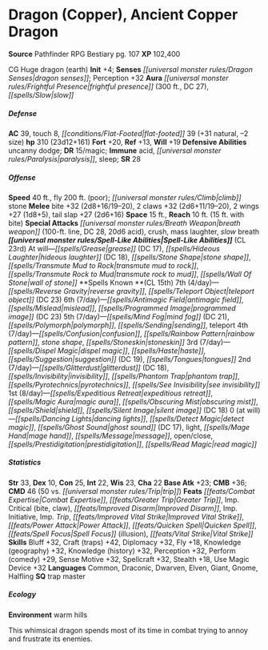 ﻿---
cssclass: [monsters]
title1: Dragon (Copper), Ancient Copper Dragon
title2: Ancient Copper Dragon
CR: 17
sources:
- name: Pathfinder RPG Bestiary
  page: 107
  link: http://paizo.com/products/btpy8auu?Pathfinder-Roleplaying-Game-Bestiary
XP: 102400
alignment: CG
size: Huge
type: dragon
subtypes:
- earth
initiative:
  bonus: 4
senses:
  dragon senses: true
auras:
- name: frightful presence
  radius: 300
  DC: 27
- name: slow
AC:
  AC: 39
  touch: 8
  flat_footed: 39
  components:
    natural: 31
    size: -2
HP:
  HP: 310
  long: 23d12+161
saves:
  fort: 20
  ref: 13
  will: 19
defensive_abilities:
- uncanny dodge
DR:
- amount: 15
  weakness: magic
immunities:
- acid
- paralysis
- sleep
SR: 28
speeds:
  base: 40
  other_semicolon: climb stone
  fly: 200
  fly_maneuverability: poor
attacks:
  melee:
  - - text: bite +32 (2d8+16/19-20)
      entries:
      - - damage: 2d8+16
          crit_range: 19-20
      attack: bite
      bonus:
      - 32
    - text: 2 claws +32 (2d6+11/19-20)
      entries:
      - - damage: 2d6+11
          crit_range: 19-20
      count: 2
      attack: claws
      bonus:
      - 32
    - text: 2 wings +27 (1d8+5)
      entries:
      - - damage: 1d8+5
      count: 2
      attack: wings
      bonus:
      - 27
    - text: tail slap +27 (2d6+16)
      entries:
      - - damage: 2d6+16
      attack: tail slap
      bonus:
      - 27
  special:
  - breath weapon (100-ft. line, DC 28, 20d6 acid)
  - crush
  - mass laughter
  - slow breath
space: 15
reach: 10
reach_other: 15 ft. with bite
spell_like_abilities:
  entries:
  - name: grease
    source: default
    freq: At will
    DC: 17
  - name: hideous laughter
    source: default
    freq: At will
    DC: 18
  - name: stone shape
    source: default
    freq: At will
  - name: transmute mud to rock
    source: default
    freq: At will
  - name: transmute rock to mud
    source: default
    freq: At will
  - name: wall of stone
    source: default
    freq: At will
  sources:
  - name: default
    CL: 23
spells:
  entries:
  - name: reverse gravity
    source: '?'
    level: 7
  - name: teleport object
    source: '?'
    level: 7
    DC: 23
  - name: antimagic field
    source: '?'
    level: 6
  - name: mislead
    source: '?'
    level: 6
  - name: programmed image
    source: '?'
    level: 6
    DC: 23
  - name: mind fog
    source: '?'
    level: 5
    DC: 21
  - name: polymorph
    source: '?'
    level: 5
  - name: sending
    source: '?'
    level: 5
  - name: teleport
    source: '?'
    level: 5
  - name: confusion
    source: '?'
    level: 4
  - name: rainbow pattern
    source: '?'
    level: 4
  - name: stone shape
    source: '?'
    level: 4
  - name: stoneskin
    source: '?'
    level: 4
  - name: dispel magic
    source: '?'
    level: 3
  - name: haste
    source: '?'
    level: 3
  - name: suggestion
    source: '?'
    level: 3
    DC: 19
  - name: tongues
    source: '?'
    level: 3
  - name: glitterdust
    source: '?'
    level: 2
    DC: 18
  - name: invisibility
    source: '?'
    level: 2
  - name: phantom trap
    source: '?'
    level: 2
  - name: pyrotechnics
    source: '?'
    level: 2
  - name: see invisibility
    source: '?'
    level: 2
  - name: expeditious retreat
    source: '?'
    level: 1
  - name: magic aura
    source: '?'
    level: 1
  - name: obscuring mist
    source: '?'
    level: 1
  - name: shield
    source: '?'
    level: 1
  - name: silent image
    source: '?'
    level: 1
    DC: 18
  - name: dancing lights
    source: '?'
    level: 0
  - name: detect magic
    source: '?'
    level: 0
  - name: ghost sound
    source: '?'
    level: 0
    DC: 17
  - name: light
    source: '?'
    level: 0
  - name: mage hand
    source: '?'
    level: 0
  - name: message
    source: '?'
    level: 0
  - name: open/close
    source: '?'
    level: 0
  - name: prestidigitation
    source: '?'
    level: 0
  - name: read magic
    source: '?'
    level: 0
  sources:
  - name: '?'
    type: known
    CL: 15
    slots:
      7: 4
      6: 7
      5: 7
      4: 7
      3: 7
      2: 7
      1: 8
      0: at-will
ability_scores:
  STR: 33
  DEX: 10
  CON: 25
  INT: 22
  WIS: 23
  CHA: 22
BAB: 23
CMB: 36
CMD: 46
CMD_other: 50 vs. trip
feats:
- name: Combat Expertise
- name: Greater Trip
- name: Imp. Critical (bite)
- name: Imp. Critical (claw)
- name: Improved Disarm
- name: Imp. Initiative
- name: Imp. Trip
- name: Improved Vital Strike
- name: Power Attack
- name: Quicken Spell
- name: Spell Focus (illusion)
- name: Vital Strike
skills:
  Bluff: 32
  Craft (traps): 42
  Diplomacy: 32
  Fly: 18
  Knowledge (geography): 32
  Knowledge (history): 32
  Perception: 32
  Perform (comedy): 29
  Sense Motive: 32
  Spellcraft: 32
  Stealth: 18
  Use Magic Device: 32
languages:
- Common
- Draconic
- Dwarven
- Elven
- Giant
- Gnome
- Halfling
special_qualities:
- trap master
ecology:
  environment: warm hills
desc_long: This whimsical dragon spends most of its time in combat trying to annoy
  and frustrate its enemies.

---

# Dragon (Copper), Ancient Copper Dragon

**Source** Pathfinder RPG Bestiary pg. 107
**XP** 102,400

CG Huge dragon (earth)
**Init** +4; **Senses** _[[universal monster rules/Dragon Senses|dragon senses]]_; Perception +32
**Aura** _[[universal monster rules/Frightful Presence|frightful presence]]_ (300 ft., DC 27), _[[spells/Slow|slow]]_

##### Defense

**AC** 39, touch 8, _[[conditions/Flat-Footed|flat-footed]]_ 39 (+31 natural, –2 size)
**hp** 310 (23d12+161)
**Fort** +20, **Ref** +13, **Will** +19
**Defensive Abilities** uncanny dodge; **DR** 15/magic; **Immune** acid, _[[universal monster rules/Paralysis|paralysis]]_, sleep; **SR** 28

##### Offense
**Speed** 40 ft., fly 200 ft. (poor); _[[universal monster rules/Climb|climb]]_ stone
**Melee** bite +32 (2d8+16/19–20), 2 claws +32 (2d6+11/19–20), 2 wings +27 (1d8+5), tail slap +27 (2d6+16)
**Space** 15 ft., **Reach** 10 ft. (15 ft. with bite)
**Special Attacks** _[[universal monster rules/Breath Weapon|breath weapon]]_ (100-ft. line, DC 28, 20d6 acid), crush, mass laughter, _slow_ breath
**_[[universal monster rules/Spell-Like Abilities|Spell-Like Abilities]]_** (CL 23rd)
At will—_[[spells/Grease|grease]]_ (DC 17), _[[spells/Hideous Laughter|hideous laughter]]_ (DC 18), _[[spells/Stone Shape|stone shape]]_, _[[spells/Transmute Mud to Rock|transmute mud to rock]]_, _[[spells/Transmute Rock to Mud|transmute rock to mud]]_, _[[spells/Wall Of Stone|wall of stone]]_
**Spells Known **(CL 15th)
7th (4/day)—_[[spells/Reverse Gravity|reverse gravity]]_, _[[spells/Teleport Object|teleport object]]_ (DC 23)
6th (7/day)—_[[spells/Antimagic Field|antimagic field]]_, _[[spells/Mislead|mislead]]_, _[[spells/Programmed Image|programmed image]]_ (DC 23)
5th (7/day)—_[[spells/Mind Fog|mind fog]]_ (DC 21), _[[spells/Polymorph|polymorph]]_, _[[spells/Sending|sending]]_, teleport
4th (7/day)—_[[spells/Confusion|confusion]]_, _[[spells/Rainbow Pattern|rainbow pattern]]_, _stone shape_, _[[spells/Stoneskin|stoneskin]]_
3rd (7/day)—_[[spells/Dispel Magic|dispel magic]]_, _[[spells/Haste|haste]]_, _[[spells/Suggestion|suggestion]]_ (DC 19), _[[spells/Tongues|tongues]]_
2nd (7/day)—_[[spells/Glitterdust|glitterdust]]_ (DC 18), _[[spells/Invisibility|invisibility]]_, _[[spells/Phantom Trap|phantom trap]]_, _[[spells/Pyrotechnics|pyrotechnics]]_, _[[spells/See Invisibility|see invisibility]]_
1st (8/day)—_[[spells/Expeditious Retreat|expeditious retreat]]_, _[[spells/Magic Aura|magic aura]]_, _[[spells/Obscuring Mist|obscuring mist]]_, _[[spells/Shield|shield]]_, _[[spells/Silent Image|silent image]]_ (DC 18)
0 (at will)—_[[spells/Dancing Lights|dancing lights]]_, _[[spells/Detect Magic|detect magic]]_, _[[spells/Ghost Sound|ghost sound]]_ (DC 17), light, _[[spells/Mage Hand|mage hand]]_, _[[spells/Message|message]]_, open/close, _[[spells/Prestidigitation|prestidigitation]]_, _[[spells/Read Magic|read magic]]_

##### Statistics
**Str** 33, **Dex** 10, **Con** 25, **Int** 22, **Wis** 23, **Cha** 22
**Base Atk** +23; **CMB** +36; **CMD** 46 (50 vs. _[[universal monster rules/Trip|trip]]_)
**Feats** _[[feats/Combat Expertise|Combat Expertise]]_, _[[feats/Greater Trip|Greater Trip]]_, Imp. Critical (bite, claw), _[[feats/Improved Disarm|Improved Disarm]]_, Imp. Initiative, Imp. _Trip_, _[[feats/Improved Vital Strike|Improved Vital Strike]]_, _[[feats/Power Attack|Power Attack]]_, _[[feats/Quicken Spell|Quicken Spell]]_, _[[feats/Spell Focus|Spell Focus]]_ (illusion), _[[feats/Vital Strike|Vital Strike]]_
**Skills** Bluff +32, Craft (traps) +42, Diplomacy +32, Fly +18, Knowledge (geography) +32, Knowledge (history) +32, Perception +32, Perform (comedy) +29, Sense Motive +32, Spellcraft +32, Stealth +18, Use Magic Device +32
**Languages** Common, Draconic, Dwarven, Elven, Giant, Gnome, Halfling
**SQ** trap master

##### Ecology

**Environment** warm hills

This whimsical dragon spends most of its time in combat trying to annoy and frustrate its enemies.